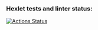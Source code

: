 ### Hexlet tests and linter status:
[![Actions Status](https://github.com/SpaceLudens/java-project-99/actions/workflows/hexlet-check.yml/badge.svg)](https://github.com/SpaceLudens/java-project-99/actions)